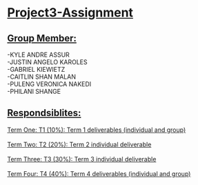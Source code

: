 # <ins>Project3-Assignment </ins>

## <ins>Group Member:</ins><br/>
  -KYLE ANDRE ASSUR<br/>
  -JUSTIN ANGELO KAROLES<br/>
  -GABRIEL KIEWIETZ<br/>
  -CAITLIN SHAN MALAN<br/>
  -PULENG VERONICA NAKEDI<br/>
  -PHILANI SHANGE<br/>

## <ins>Respondsiblites:</ins><br/>
<ins>Term One: T1 (10%): Term 1 deliverables (individual and group)</ins><br/> 
<br/>
<ins>Term Two: T2 (20%): Term 2 individual deliverable</ins><br/>
<br/>
<ins>Term Three: T3 (30%): Term 3 individual deliverable</ins><br/>
<br/>
<ins>Term Four: T4 (40%): Term 4 deliverables (individual and group)</ins><br/>
<br/>
